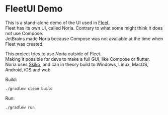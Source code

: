 # FleetUI Demo

This is a stand-alone demo of the UI used in [Fleet](https://www.jetbrains.com/fleet).  
Fleet has its own UI, called Noria. Contrary to what some might think it does not use Compose.  
JetBrains made Noria because Compose was not available at the time when Fleet was created.

This project tries to use Noria outside of Fleet.  
Making it possible for devs to make a full GUI, like Compose or flutter.  
Noria uses [Skiko](https://github.com/JetBrains/skiko), and can in theory build to Windows, Linux, MacOS, Android, iOS
and web.

Build:

```bash
./gradlew clean build
```

Run:

```bash
./gradlew run
```
